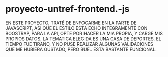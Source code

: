 # proyecto-untref-frontend.-js

EN ESTE PROYECTO, TRATÉ DE ENFOCARME EN LA PARTE DE JAVASCRIPT, ASI QUE EL ESTILO ESTA ECHO INTEGRAMENTE CON BOOSTRAP, PARA LA API, OPTE POR HACER LA MIA PROPIA, Y CARGE MIS PROPIOS DATOS, LA TEMATICA ELEGIDA ES UNA CASA DE DEPORTES.
EL TIEMPO FUE TIRANO, Y NO PUSE REALIZAR ALGUNAS VALIDACIONES QUE ME HUBIERA GUSTADO, PERO BUE.. ESTA BASTANTE FUNCIONAL.
